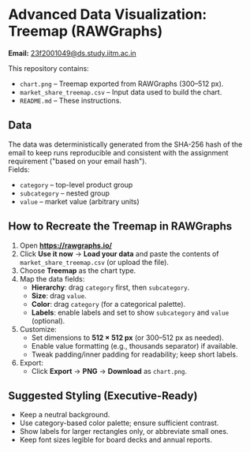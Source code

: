 # Advanced Data Visualization: Treemap (RAWGraphs)

**Email:** 23f2001049@ds.study.iitm.ac.in

This repository contains:
- `chart.png` – Treemap exported from RAWGraphs (300–512 px).
- `market_share_treemap.csv` – Input data used to build the chart.
- `README.md` – These instructions.

## Data
The data was deterministically generated from the SHA-256 hash of the email to keep runs reproducible and consistent with the assignment requirement ("based on your email hash").  
Fields:
- `category` – top-level product group
- `subcategory` – nested group
- `value` – market value (arbitrary units)

## How to Recreate the Treemap in RAWGraphs
1. Open **https://rawgraphs.io/**
2. Click **Use it now** → **Load your data** and paste the contents of `market_share_treemap.csv` (or upload the file).
3. Choose **Treemap** as the chart type.
4. Map the data fields:
   - **Hierarchy**: drag `category` first, then `subcategory`.
   - **Size**: drag `value`.
   - **Color**: drag `category` (for a categorical palette).
   - **Labels**: enable labels and set to show `subcategory` and `value` (optional).
5. Customize:
   - Set dimensions to **512 × 512 px** (or 300–512 px as needed).
   - Enable value formatting (e.g., thousands separator) if available.
   - Tweak padding/inner padding for readability; keep short labels.
6. Export:
   - Click **Export** → **PNG** → **Download** as `chart.png`.

## Suggested Styling (Executive-Ready)
- Keep a neutral background.
- Use category-based color palette; ensure sufficient contrast.
- Show labels for larger rectangles only, or abbreviate small ones.
- Keep font sizes legible for board decks and annual reports.


